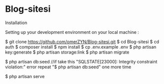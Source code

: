 # Blog-sitesi

Installation

Setting up your development environment on your local machine :

$ git clone https://github.com/omerZYN/Blog-sitesi.git
$ cd Blog-sitesi
$ cd auth
$ composer install
$ npm install
$ cp .env.example .env
$ php artisan key:generate
$ php artisan storage:link
$ php artisan migrate

$ php artisan db:seed 
//if take this "SQLSTATE[23000]: Integrity constraint violation:" error repeat "$ php artisan db:seed" one more time

$ php artisan serve


